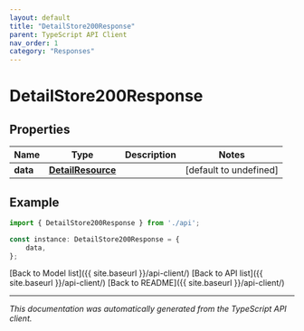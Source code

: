 ```yaml
---
layout: default
title: "DetailStore200Response"
parent: TypeScript API Client
nav_order: 1
category: "Responses"
---
```


# DetailStore200Response


## Properties

Name | Type | Description | Notes
------------ | ------------- | ------------- | -------------
**data** | [**DetailResource**](DetailResource.md) |  | [default to undefined]

## Example

```typescript
import { DetailStore200Response } from './api';

const instance: DetailStore200Response = {
    data,
};
```

[Back to Model list]({{ site.baseurl }}/api-client/) [Back to API list]({{ site.baseurl }}/api-client/) [Back to README]({{ site.baseurl }}/api-client/)


---

*This documentation was automatically generated from the TypeScript API client.*
